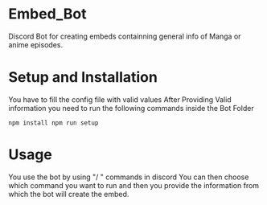 # Embed_Bot

Discord Bot for creating embeds containning general info of Manga or anime episodes.

# Setup and Installation
You have to fill the config file with valid values
After Providing Valid information you need to run the following commands inside the Bot Folder

`
npm install
npm run setup
`
# Usage

You use the bot by using "/ " commands in discord
You can then choose which command you want to run
and then you provide the information from which the bot will create the embed.
